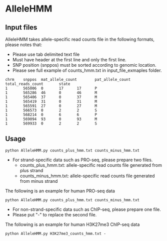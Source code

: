 # AlleleHMM



## Input files

AlleleHMM takes allele-specific read counts file in the following formats, please notes that:
+ Please use tab delimited text file
+ Must have header at the first line and only the first line.
+ SNP position (snppos) must be sorted according to genomic location. 
+ Please see full example of counts_hmm.txt in input_file_exmaples folder.

```````
chrm    snppos  mat_allele_count        pat_allele_count        total_reads_count       state
1       565006  0       17      17      P
1       565286  46      0       46      M
1       565406  37      0       37      M
1       565419  31      0       31      M
1       565591  27      0       27      M
1       566573  0       2       2       S
1       568214  0       6       6       P
1       569094  93      0       93      M
1       569933  0       2       2       S
```````


## Usage

```````
python AlleleHMM.py counts_plus_hmm.txt counts_minus_hmm.txt
```````
+ For strand-specific data such as PRO-seq, please prepare two files.
  * counts_plus_hmm.txt: allele-specific read counts file generated from plus strand
  * counts_minus_hmm.txt: allele-specific read counts file generated from minus strand

The following is an example for human PRO-seq data
```````
python AlleleHMM.py counts_plus_hmm.txt counts_minus_hmm.txt
```````

+ For non-strand-specific data such as ChIP-seq, please prepare one file.
+ Please put "-" to replace the second file.

The following is an example for human H3K27me3 ChIP-seq data
```````
python AlleleHMM.py H3K27me3_counts_hmm.txt -
```````
  
